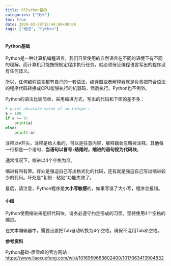 ```yaml
---
title: 05Python基础
categories: ["技术"]
toc: true
date: 2020-03-28T18:44:08+08:00
tags: ["缩进", "Python"]
---
```


#### Python基础

Python是一种计算机编程语言。我们日常使用的自然语言在不同的语境下有不同的理解，而计算机只能按照规定程序执行任务，就必须保证编程语言写出的程序没有任何歧义。

<!--more-->

所以，任何编程语言都有自己的一套语法，编译器或者解释器就是负责把符合语法的程序代码转换成CPU能够执行的机器码，然后执行。Python也不例外。

Python的语法比较简单，采用缩进方式，写出的代码和下面的差不多：

```python
# print absolute value of an integer:
a = 100
if a >= 0:
    print(a)
else:
    print(-a)
```

注释以`#`开头，注释是给人看的，可以是任意内容，解释器会忽略掉注释。其他每一行都是一个语句，**当语句以冒号`:`结尾时，缩进的语句视为代码块**。

通常情况下，缩进以4个空格为准。

缩进有利有弊。好处是强迫自己写出格式化的代码，还有就是强迫自己写出缩进较少的代码。坏处是“复制 - 粘贴”功能失效了。

最后，请注意，Python程序是**大小写敏感**的，如果写错了大小写，程序会报错。

#### 小结

Python使用缩进来组织代码块，请务必遵守约定俗成的习惯，坚持使用4个空格的缩进。

在文本编辑器中，需要设置把Tab自动转换为4个空格，确保不混用Tab和空格。

**参考资料**

Python基础-廖雪峰的官方网站：https://www.liaoxuefeng.com/wiki/1016959663602400/1017063413904832